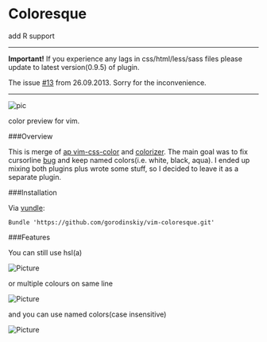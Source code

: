 Coloresque
==========

add R support
***

**Important!** If you experience any lags in css/html/less/sass files please update to latest version(0.9.5) of plugin.

The issue [#13](https://github.com/gorodinskiy/vim-coloresque/issues/13) from 26.09.2013. Sorry for the inconvenience.

***

![pic](https://raw.github.com/gorodinskiy/vim-coloresque/master/screen.png)

color preview for vim.

###Overview

This is merge of [ap vim-css-color](https://github.com/ap/vim-css-color) and [colorizer](https://github.com/lilydjwg/colorizer).
The main goal was to fix cursorline [bug](https://github.com/skammer/vim-css-color/issues/12) and keep named colors(i.e. white, black, aqua). I ended up mixing both plugins plus wrote some stuff, so I decided to leave it as a separate plugin.

###Installation

Via [vundle](https://github.com/gmarik/vundle):

```
Bundle 'https://github.com/gorodinskiy/vim-coloresque.git'
```

###Features

You can still use hsl(a)

![Picture](https://coderwall-assets-0.s3.amazonaws.com/uploads/picture/file/1965/hsla.png)

or multiple colours on same line

![Picture](https://coderwall-assets-0.s3.amazonaws.com/uploads/picture/file/1963/cursorline.png)

and you can use named colors(case insensitive)

![Picture](https://coderwall-assets-0.s3.amazonaws.com/uploads/picture/file/1964/letters.png)
